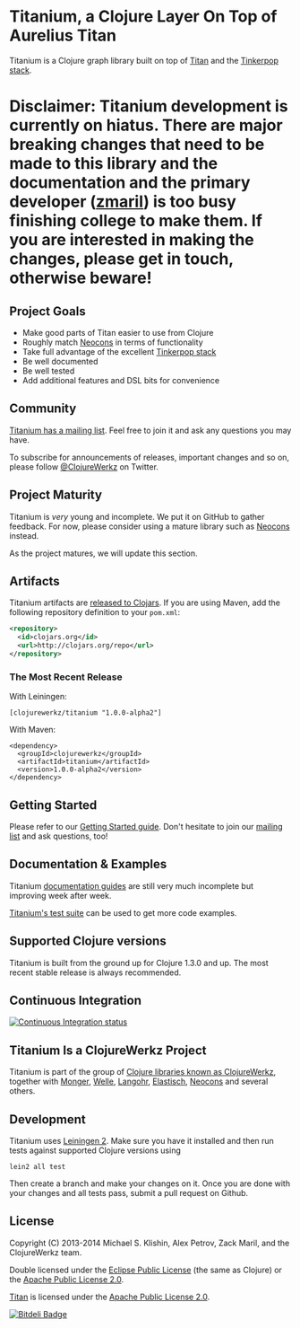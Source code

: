 # Titanium, a Clojure Layer On Top of Aurelius Titan

Titanium is a Clojure graph library built on top of [Titan](http://thinkaurelius.github.com/titan/)
and the [Tinkerpop stack](http://tinkerpop.com).

# Disclaimer: Titanium development is currently on hiatus. There are major breaking changes that need to be made to this library and the documentation and the primary developer ([zmaril](http://github.com/zmaril)) is too busy finishing college to make them. If you are interested in making the changes, please get in touch, otherwise beware!

## Project Goals

 * Make good parts of Titan easier to use from Clojure
 * Roughly match [Neocons](http://clojureneo4j.info) in terms of functionality
 * Take full advantage of the excellent [Tinkerpop stack](http://tinkerpop.com)
 * Be well documented
 * Be well tested
 * Add additional features and DSL bits for convenience


## Community

[Titanium has a mailing list](https://groups.google.com/forum/#!forum/clojure-titanium). Feel free to join it and ask any questions you may have.

To subscribe for announcements of releases, important changes and so on, please follow [@ClojureWerkz](https://twitter.com/#!/clojurewerkz) on Twitter.


## Project Maturity

Titanium is *very* young and incomplete. We put it on GitHub to gather feedback. For now, please consider using
a mature library such as [Neocons](http://clojureneo4j.info) instead.

As the project matures, we will update this section.



## Artifacts

Titanium artifacts are [released to Clojars](https://clojars.org/clojurewerkz/titanium). If you are using Maven, add the following repository
definition to your `pom.xml`:

``` xml
<repository>
  <id>clojars.org</id>
  <url>http://clojars.org/repo</url>
</repository>
```

### The Most Recent Release

With Leiningen:

    [clojurewerkz/titanium "1.0.0-alpha2"]


With Maven:

    <dependency>
      <groupId>clojurewerkz</groupId>
      <artifactId>titanium</artifactId>
      <version>1.0.0-alpha2</version>
    </dependency>



## Getting Started

Please refer to our [Getting Started guide](http://titanium.clojurewerkz.org/articles/getting_started.html). Don't hesitate to join our [mailing list](https://groups.google.com/forum/#!forum/clojure-titanium) and ask questions, too!


## Documentation & Examples

Titanium [documentation guides](http://titanium.clojurewerkz.org) are still very
much incomplete but improving week after week.

[Titanium's test suite](https://github.com/clojurewerkz/titanium/tree/master/test/clojurewerkz/titanium) can be used to get more code examples.


## Supported Clojure versions

Titanium is built from the ground up for Clojure 1.3.0 and up. The most recent stable release
is always recommended.


## Continuous Integration

[![Continuous Integration status](https://secure.travis-ci.org/clojurewerkz/titanium.png)](http://travis-ci.org/clojurewerkz/titanium)



## Titanium Is a ClojureWerkz Project

Titanium is part of the group of [Clojure libraries known as ClojureWerkz](http://clojurewerkz.org), together with
[Monger](http://clojuremongodb.info), [Welle](http://clojureriak.info), [Langohr](http://clojurerabbitmq.info), [Elastisch](https://clojureelasticsearch.info), [Neocons](http://clojureneo4j.info) and several others.


## Development

Titanium uses [Leiningen 2](https://github.com/technomancy/leiningen/blob/master/doc/TUTORIAL.md). Make sure you have it installed and then run tests against
supported Clojure versions using

    lein2 all test

Then create a branch and make your changes on it. Once you are done with your changes and all tests pass, submit a pull request
on Github.



## License

Copyright (C) 2013-2014 Michael S. Klishin, Alex Petrov, Zack Maril, and
the ClojureWerkz team.

Double licensed under the [Eclipse Public License](http://www.eclipse.org/legal/epl-v10.html) (the same as Clojure) or the [Apache Public License 2.0](http://www.apache.org/licenses/LICENSE-2.0.html).

[Titan](http://thinkaurelius.github.com/titan/) is licensed under the [Apache Public License 2.0](http://www.apache.org/licenses/LICENSE-2.0.html).



[![Bitdeli Badge](https://d2weczhvl823v0.cloudfront.net/clojurewerkz/titanium/trend.png)](https://bitdeli.com/free "Bitdeli Badge")

